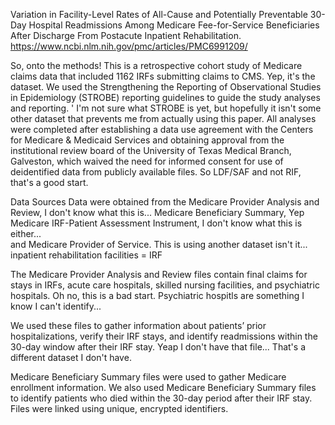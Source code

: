  Variation in Facility-Level Rates of All-Cause and Potentially Preventable 30-Day Hospital Readmissions Among Medicare Fee-for-Service Beneficiaries After Discharge From Postacute Inpatient Rehabilitation.
 https://www.ncbi.nlm.nih.gov/pmc/articles/PMC6991209/

 So, onto the methods!
 This is a retrospective cohort study of Medicare claims data that included 1162 IRFs submitting claims to CMS. 
    Yep, it's the dataset.
 We used the Strengthening the Reporting of Observational Studies in Epidemiology (STROBE) reporting guidelines to guide the study analyses and reporting. '
    I'm not sure what STROBE is yet, but hopefully it isn't some other dataset that prevents me from actually using this paper.
All analyses were completed after establishing a data use agreement with the Centers for Medicare & Medicaid Services and obtaining approval from the institutional review board of the University of Texas Medical Branch, Galveston, which waived the need for informed consent for use of deidentified data from publicly available files.
    So LDF/SAF and not RIF, that's a good start. 

Data Sources
Data were obtained from the Medicare Provider Analysis and Review, 
    I don't know what this is...
Medicare Beneficiary Summary, 
    Yep
Medicare IRF-Patient Assessment Instrument, 
    I don't know what this is either...    
and Medicare Provider of Service. 
    This is using another dataset isn't it...
inpatient rehabilitation facilities = IRF

The Medicare Provider Analysis and Review files contain final claims for stays in IRFs, acute care hospitals, skilled nursing facilities, and psychiatric hospitals. 
    Oh no, this is a bad start. Psychiatric hospitls are something I know I can't identify...

We used these files to gather information about patients’ prior hospitalizations, verify their IRF stays, and identify readmissions within the 30-day window after their IRF stay. 
    Yeap I don't have that file... That's a different dataset I don't have. 
    
Medicare Beneficiary Summary files were used to gather Medicare enrollment information. We also used Medicare Beneficiary Summary files to identify patients who died within the 30-day period after their IRF stay. Files were linked using unique, encrypted identifiers.